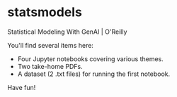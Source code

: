 # statsmodels
Statistical Modeling With GenAI | O'Reilly

You'll find several items here:
- Four Jupyter notebooks covering various themes.
- Two take-home PDFs.
- A dataset (2 .txt files) for running the first notebook.

Have fun!
